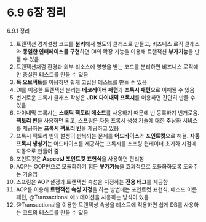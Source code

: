 # 6.9 6장 정리

6.9.1 정리

1. 트랜잭션 경계설정 코드를 **분리**해서 별도의 클래스로 만들고, 비즈니스 로직 클래스와 **동일한 인터페이스를 구현**하면 DI의 확장 기능을 이용해 트랜잭션 **부가기능**을 만들 수 있음
2. 트랜잭션처럼 환경과 외부 리소스에 영향을 받는 코드를 분리하면 비즈니스 로직에만 충실한 테스트를 만들 수 있음
3. **목 오브젝트**를 이용하면 쉽게 고립된 테스트를 만들 수 있음
4. DI를 이용한 트랜잭션 분리는 **데코레이터 패턴**과 **프록시 패턴**으로 이해될 수 있음
5. 번거로운 프록시 클래스 작성은 **JDK 다이내믹 프록시**를 이용하면 간단히 만들 수 있음
6. 다이내믹 프록시는 **스태틱 팩토리 메소드**를 사용하기 때문에 빈 등록하기 번거로움. **팩토리 빈**을 사용하면 되고, 스프링은 자동 프록시 생성 기술에 대한 추상화 서비스를 제공하는 **프록시 팩토리 빈**을 제공하고 있음
7. 프록시 팩토리 빈의 설정이 반복되는 문제를 **어드바이스**와 **포인트컷**으로 해결. **자동 프록시 생성기**는 어드바이스를 제공하는 프록시를 스프링 컨테이너 초기화 시점에 자동으로 만들어 줌
8. 포인트컷은 **AspectJ 포인트컷 표현식**을 사용하면 편리함
9. AOP는 OOP만으로 모듈화하기 힘든 **부가기능**을 효과적으로 모듈화하도록 도와주는 기술임
10. 스프링은 AOP 설정과 트랜잭션 속성을 지정하는 **전용 태그**를 제공함
11. AOP를 이용해 **트랜잭션 속성 지정**을 하는 방법에는 포인트컷 표현식, 메소드 이름 패턴, @Transactional 애노테이션을 사용하는 방식이 있음
12. @Transactional을 이용한 트랜잭셩 속성을 테스트에 적용하면 쉽게 DB를 사용하는 코드의 테스트를 만들 수 있음